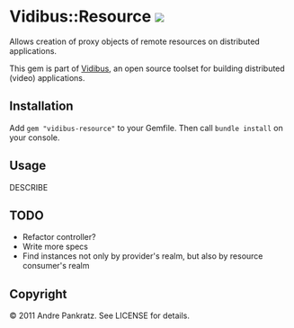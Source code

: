 # Vidibus::Resource [![](http://stillmaintained.com/vidibus/vidibus-resource.png)](http://stillmaintained.com/vidibus/vidibus-resource)

Allows creation of proxy objects of remote resources on distributed applications.

This gem is part of [Vidibus](http://vidibus.org), an open source toolset for building distributed (video) applications.


## Installation

Add `gem "vidibus-resource"` to your Gemfile. Then call `bundle install` on your console.


## Usage

DESCRIBE


## TODO

* Refactor controller?
* Write more specs
* Find instances not only by provider's realm, but also by resource consumer's realm


## Copyright

&copy; 2011 Andre Pankratz. See LICENSE for details.
